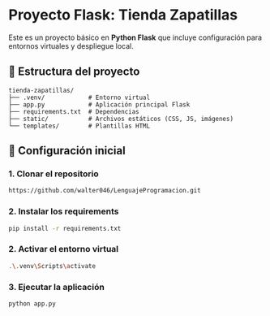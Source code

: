 # **Proyecto Flask: Tienda Zapatillas**  

Este es un proyecto básico en **Python Flask** que incluye configuración para entornos virtuales y despliegue local.  


## **📂 Estructura del proyecto**

```text
tienda-zapatillas/
├── .venv/            # Entorno virtual
├── app.py            # Aplicación principal Flask
├── requirements.txt  # Dependencias
├── static/           # Archivos estáticos (CSS, JS, imágenes)
└── templates/        # Plantillas HTML
```

## **🚀 Configuración inicial**  

### **1. Clonar el repositorio**
```bash
https://github.com/walter046/LenguajeProgramacion.git
```

### **2. Instalar los requirements**
```bash
pip install -r requirements.txt
```

### **2. Activar el entorno virtual**
```bash
.\.venv\Scripts\activate
```

### **3. Ejecutar la aplicación**
```bash
python app.py
```
